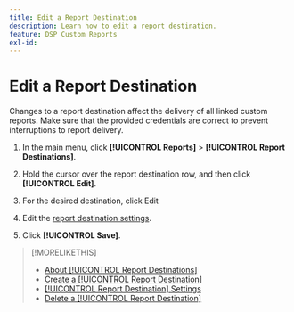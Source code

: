 ```yaml
---
title: Edit a Report Destination
description: Learn how to edit a report destination.
feature: DSP Custom Reports
exl-id: 
---
```


# Edit a Report Destination

Changes to a report destination affect the delivery of all linked custom reports. Make sure that the provided credentials are correct to prevent interruptions to report delivery.

1. In the main menu, click **[!UICONTROL Reports]** > **[!UICONTROL Report Destinations]**.

1. Hold the cursor over the report destination row, and then click **[!UICONTROL Edit]**.

1. For the desired destination, click Edit

1. Edit the [report destination settings](/help/dsp/reports/reports-destinations/report-destination-settings.md).

1. Click **[!UICONTROL Save]**.

>[!MORELIKETHIS]
>
>* [About [!UICONTROL Report Destinations]](/help/dsp/reports/report-destinations/report-destination-about.md)
>* [Create a [!UICONTROL Report Destination]](/help/dsp/reports/report-destinations/report-destination-create.md)
>* [[!UICONTROL Report Destination] Settings](/help/dsp/reports/report-destinations/report-destination-settings.md)
>* [Delete a [!UICONTROL Report Destination]](/help/dsp/reports/report-destinations/report-destination-delete.md)
